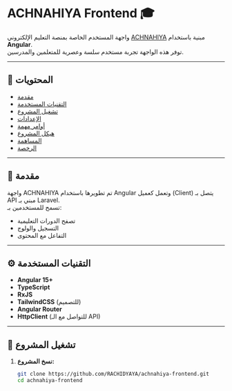 # ACHNAHIYA Frontend 🎓

واجهة المستخدم الخاصة بمنصة التعليم الإلكتروني [ACHNAHIYA](https://github.com/RACHIDYAYA/achnahiya) مبنية باستخدام **Angular**.  
توفر هذه الواجهة تجربة مستخدم سلسة وعصرية للمتعلمين والمدرسين.

---

## 📂 المحتويات

- [مقدمة](#مقدمة)
- [التقنيات المستخدمة](#التقنيات-المستخدمة)
- [تشغيل المشروع](#تشغيل-المشروع)
- [الإعدادات](#الإعدادات)
- [أوامر مهمة](#أوامر-مهمة)
- [هيكل المشروع](#هيكل-المشروع)
- [المساهمة](#المساهمة)
- [الرخصة](#الرخصة)

---

## 🧠 مقدمة

واجهة ACHNAHIYA تم تطويرها باستخدام Angular وتعمل كعميل (Client) يتصل بـ API مبني بـ Laravel.  
تسمح للمستخدمين بـ:
- تصفح الدورات التعليمية
- التسجيل والولوج
- التفاعل مع المحتوى

---

## ⚙️ التقنيات المستخدمة

- **Angular 15+**
- **TypeScript**
- **RxJS**
- **TailwindCSS** (للتصميم)
- **Angular Router**
- **HttpClient** (للتواصل مع الـ API)

---

## 🚀 تشغيل المشروع

1. **نسخ المشروع:**
   ```bash
   git clone https://github.com/RACHIDYAYA/achnahiya-frontend.git
   cd achnahiya-frontend
